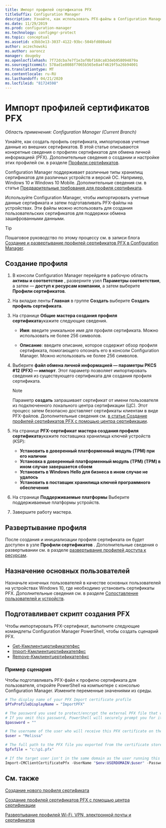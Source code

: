 ```yaml
---
title: Импорт профилей сертификатов PFX
titleSuffix: Configuration Manager
description: Узнайте, как использовать PFX-файлы в Configuration Manager для создания пользовательских сертификатов, поддерживающих обмен зашифрованными данными.
ms.date: 11/29/2019
ms.prod: configuration-manager
ms.technology: configmgr-protect
ms.topic: conceptual
ms.assetid: e3bb3e13-3037-4122-93bc-504bfd080a4d
author: aczechowski
ms.author: aaroncz
manager: dougeby
ms.openlocfilehash: 7f72dcba7e7f1e3af0bf168ca83deb958094879a
ms.sourcegitcommit: 578ad1e8088f7065b565e8a4f4619f5a26b94001
ms.translationtype: MT
ms.contentlocale: ru-RU
ms.lasthandoff: 04/21/2020
ms.locfileid: "81724598"
---
```

# <a name="import-pfx-certificate-profiles"></a>Импорт профилей сертификатов PFX

*Область применения: Configuration Manager (Current Branch)*

Узнайте, как создать профиль сертификата, импортировав учетные данные из внешних сертификатов. В этой статье описываются конкретные сведения о профилях сертификатов для обмена личной информацией (PFX). Дополнительные сведения о создании и настройке этих профилей см. в разделе [Профили сертификатов](../../protect/deploy-use/introduction-to-certificate-profiles.md).

Configuration Manager поддерживает различные типы хранилищ сертификатов для различных устройств и версий ОС. Например, Windows 10 и Windows 10 Mobile. Дополнительные сведения см. в статье [Предварительные требования для профиля сертификата](../../protect/plan-design/prerequisites-for-certificate-profiles.md).

Используйте Configuration Manager, чтобы импортировать учетные данные сертификата и затем подготавливать PFX-файлы на устройствах. Эти файлы можно использовать для создания пользовательских сертификатов для поддержки обмена зашифрованными данными.

> [!TIP]  
> Пошаговое руководство по этому процессу см. в записи блога [Создание и развертывание профилей сертификатов PFX в Configuration Manager](https://blogs.technet.microsoft.com/karanrustagi/2015/09/01/how-to-create-and-deploy-pfx-certificate-profiles-in-configuration-manager/).  

## <a name="create-a-profile"></a>Создание профиля

1. В консоли Configuration Manager перейдите в рабочую область **активы и соответствие** , разверните узел **Параметры соответствия**, а затем — **доступ к ресурсам компании**, а затем выберите **Профили сертификатов**.

1. На вкладке ленты **Главная** в группе **Создать** выберите **Создать профиль сертификата**.

1. На странице **Общие** **мастера создания профиля сертификата**укажите следующие сведения.  

    - **Имя**: введите уникальное имя для профиля сертификата. Можно использовать не более 256 символов.  

    - **Описание**: введите описание, которое содержит обзор профиля сертификата, помогающего опознать его в консоли Configuration Manager. Можно использовать не более 256 символов.  

1. Выберите **файл обмена личной информацией — параметры PKCS #12 (PFX) — импорт**. Этот параметр позволяет импортировать сведения из существующего сертификата для создания профиля сертификата.

    > [!NOTE]
    > Параметр **создать** запрашивает сертификат от имени пользователя из подключенного локального центра сертификации (ЦС). Этот процесс затем безопасно доставляет сертификаты клиентам в виде PFX-файлов. Дополнительные сведения см. [в статье Создание профилей сертификатов PFX с помощью центра сертификации](create-pfx-certificate-profiles.md).

1. На странице **PFX-сертификат** **мастера создания профиля сертификата**укажите поставщика хранилища ключей устройств (KSP):

    - **Установить в доверенный платформенный модуль (TPM) при его наличии**  
    - **Установка в доверенный платформенный модуль (TPM) (TPM) в ином случае завершается сбоем**
    - **Установить в Windows Hello для бизнеса в ином случае не удалось**
    - **Установить в поставщик хранилища ключей программного обеспечения**

1. На странице **Поддерживаемые платформы** Выберите поддерживаемые платформы устройств.

1. Завершите работу мастера.

## <a name="deploy-the-profile"></a>Развертывание профиля

После создания и инициализации профиля сертификата он будет доступен в узле **Профили сертификатов** . Дополнительные сведения о развертывании см. в разделе [развертывание профилей доступа к ресурсам](../../protect/deploy-use/deploy-wifi-vpn-email-cert-profiles.md).

## <a name="assign-primary-users"></a>Назначение основных пользователей

Назначьте конечных пользователей в качестве основных пользователей на устройствах Windows 10, где необходимо установить сертификаты PFX. Дополнительные сведения см. в разделе [Сопоставление пользователей и устройств](../../apps/deploy-use/link-users-and-devices-with-user-device-affinity.md).

## <a name="provision-a-create-pfx-script"></a>Подготавливает скрипт создания PFX

Чтобы импортировать PFX-сертификат, выполните следующие командлеты Configuration Manager PowerShell, чтобы создать сценарий PFX.

- [Get-Кмклиентцертификатепфкс](https://docs.microsoft.com/powershell/module/configurationmanager/get-cmclientcertificatepfx?view=sccm-ps)
- [Import-Кмклиентцертификатепфкс](https://docs.microsoft.com/powershell/module/configurationmanager/import-cmclientcertificatepfx?view=sccm-ps)
- [Remove-Кмклиентцертификатепфкс](https://docs.microsoft.com/powershell/module/configurationmanager/remove-cmclientcertificatepfx?view=sccm-ps)

### <a name="example-script"></a>Пример сценария

Чтобы подготавливать PFX-файл к профилю сертификата для пользователя, откройте PowerShell на компьютере с консолью Configuration Manager. Измените переменные значениями из среды.

``` PowerShell
# The display name of your PFX Import certificate profile
$PfxProfileDisplayName = "ImportPFX"

# The password you used to protect/encrypt the external PFX file that was created/exported from your certificate storage provider
# If you omit this password, PowerShell will securely prompt you for it. You can specify it as a parameter for process automation.
$password = ""

# The username of the user who will receive this PFX certificate on their device
$user = "Melissa"

# The full path to the PFX file you exported from the certificate store
$pfxfile = "c:\p1.pfx"

# If the target user isn't in the same domain as the user running this script, specify a different domain
Import-CMClientCertificatePfx -UserName "$env:USERDOMAIN\$user" -Password (ConvertTo-SecureString -String $password -AsPlainText -Force) -CertificateProfilePfx (Get-CMCertificateProfilePfx -Fast -Name $PfxProfileDisplayName) -Path $pfxfile
```

## <a name="see-also"></a>См. также

[Создание нового профиля сертификата](../../protect/deploy-use/create-certificate-profiles.md)

[Создание профилей сертификатов PFX с помощью центра сертификации](create-pfx-certificate-profiles.md)

[Развертывание профилей Wi-Fi, VPN, электронной почты и сертификатов](../../protect/deploy-use/deploy-wifi-vpn-email-cert-profiles.md)
